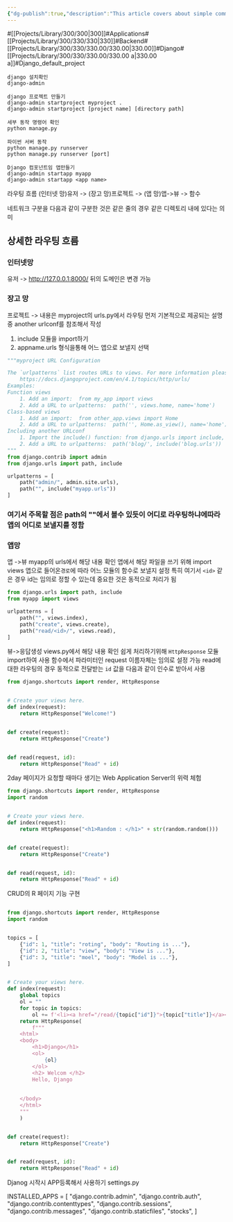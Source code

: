 ```yaml
---
{"dg-publish":true,"description":"This article covers about simple command and project by Django","permalink":"/projects/library/300/330/330-00/330-00-a/","dgPassFrontmatter":true,"noteIcon":"0","created":"2024-04-22T18:51:19.536+09:00","updated":"2024-06-17T14:07:21.640+09:00"}
---
```


#[[Projects/Library/300/300\|300]]#Applications#[[Projects/Library/300/330/330\|330]]#Backend#[[Projects/Library/300/330/330.00/330.00\|330.00]]#Django#[[Projects/Library/300/330/330.00/330.00 a\|330.00 a]]#Django_default_project


```
django 설치확인
django-admin

django 프로젝트 만들기
django-admin startproject myproject .
django-admin startproject [project name] [directory path]

세부 동작 명령어 확인
python manage.py

파이썬 서버 동작
python manage.py runserver
python manage.py runserver [port]

Django 컴포넌트임 앱만들기
django-admin startapp myapp
django-admin startapp <app name>

```


라우팅 흐름
(인터넷 망)유저 -> 
(장고 망)프로젝트 ->
(앱 망)앱->뷰 -> 함수

네트워크 구분을 다음과 같이 구분한 것은 같은 줄의 경우 같은 디렉토리 내에 있다는 의미

## 상세한 라우팅 흐름
### 인터넷망
유저 ->
http://127.0.0.1:8000/
뒤의 도메인은 변경 가능


### 장고 망
프로젝트 ->
내용은 myproject의 urls.py에서 라우팅
먼저 기본적으로 제공되는 설명중 another urlconf를 참조해서 작성
1. include 모듈을 import하기
2. appname.urls 형식을통해 어느 앱으로 보낼지 선택

```python
"""myproject URL Configuration

The `urlpatterns` list routes URLs to views. For more information please see:
    https://docs.djangoproject.com/en/4.1/topics/http/urls/
Examples:
Function views
    1. Add an import:  from my_app import views
    2. Add a URL to urlpatterns:  path('', views.home, name='home')
Class-based views
    1. Add an import:  from other_app.views import Home
    2. Add a URL to urlpatterns:  path('', Home.as_view(), name='home')
Including another URLconf
    1. Import the include() function: from django.urls import include, path
    2. Add a URL to urlpatterns:  path('blog/', include('blog.urls'))
"""
from django.contrib import admin
from django.urls import path, include

urlpatterns = [
    path("admin/", admin.site.urls),
    path("", include("myapp.urls"))
]
``` 
### 여기서 주목할 점은 path의 ""에서 볼수 있듯이 어디로 라우팅하냐에따라 앱의 어디로 보낼지를 정함

### 앱망
앱 ->뷰 
myapp의 urls에서 해당 내용 확인
앱에서 해당 파일을 쓰기 위해 import views
앱으로 들어온`경로`에 따라 어느 모듈의 함수로 보낼지 설정
특히 여기서 `<id>` 같은 경우 id는 임의로 정할 수 있는데 중요한 것은 동적으로 처리가 됨

```python
from django.urls import path, include
from myapp import views

urlpatterns = [
    path("", views.index),
    path("create", views.create),
    path("read/<id>/", views.read),
]

```


뷰->응답생성
views.py에서 해당 내용 확인
쉽게 처리하기위해 `HttpResponse` 모듈 import하여 사용
함수에서 파라미터인 request 이름자체는 임의로 설정 가능
read에대한 라우팅의 경우 동적으로 전달받는 `id` 값을 다음과 같이 인수로 받아서 사용

```python
from django.shortcuts import render, HttpResponse


# Create your views here.
def index(request):
    return HttpResponse("Welcome!")


def create(request):
    return HttpResponse("Create")


def read(request, id):
    return HttpResponse("Read" + id)


```


2day
페이지가 요청할 때마다 생기는 Web Application Server의 위력 체험
```python
from django.shortcuts import render, HttpResponse
import random


# Create your views here.
def index(request):
    return HttpResponse("<h1>Random : </h1>" + str(random.random()))


def create(request):
    return HttpResponse("Create")


def read(request, id):
    return HttpResponse("Read" + id)

```


CRUD의 R 페이지 기능 구현
```python

from django.shortcuts import render, HttpResponse
import random


topics = [
    {"id": 1, "title": "roting", "body": "Routing is ..."},
    {"id": 2, "title": "view", "body": "View is ..."},
    {"id": 3, "title": "moel", "body": "Model is ..."},
]


# Create your views here.
def index(request):
    global topics
    ol = ""
    for topic in topics:
        ol += f'<li><a href="/read/{topic["id"]}">{topic["title"]}</a></li>'
    return HttpResponse(
        f"""
    <html>
    <body>
        <h1>Django</h1>
        <ol>
            {ol}
        </ol>
        <h2> Welcom </h2>
        Hello, Django
    
    
    </body>
    </html>
    """
    )


def create(request):
    return HttpResponse("Create")


def read(request, id):
    return HttpResponse("Read" + id)
```


Djanog 시작시 APP등록해서 사용하기
settings.py

INSTALLED_APPS = [
    "django.contrib.admin",
    "django.contrib.auth",
    "django.contrib.contenttypes",
    "django.contrib.sessions",
    "django.contrib.messages",
    "django.contrib.staticfiles",
    "stocks",
]